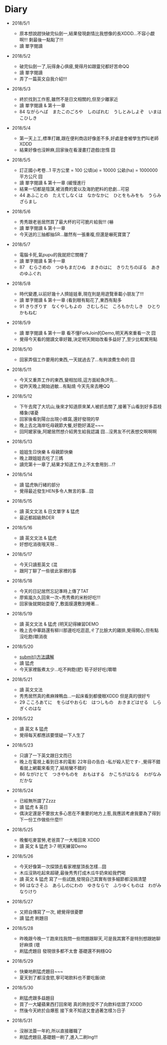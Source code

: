 # Diary

* 2018/5/1
  * 原本想說趕快破完仙劍一,結果發現劇情比我想像的長XDDD...不容小覷啊!!! 剩最後一點點了!!!
  * 讀 單字閱讀

* 2018/5/2
  * 破完仙劍一了,玩得身心俱疲,覺得月如跟靈兒都好苦命QQ
  * 讀 單字閱讀
  * 弄了一篇英文自我介紹!!!

* 2018/5/3
  * 終於找到工作惹,雖然不是日文相關的,但至少離家近
  * 讀 單字閱讀 & 第十一章
  * 84 ながらへば　またこのごろや　しのばれむ　うしとみしよぞ　いまはこひしき

* 2018/5/4
  * 第一天上工,標準打雜,跟在便利商店好像差不多,好處是會被學生們叫老師 XDDD
  * 結果好像也沒幹麻,回家後在看漫畫打遊戲(怠惰 囧

* 2018/5/5
  * 訂正國小考卷...1 平方公里 = 100 公頃(a) = 10000 公畝(ha) = 1000000 平方公尺 囧
  * 讀 單字閱讀 & 第十一章 (緩慢進行
  * 結果一切都是陰謀,被消費的愛以及海豹肥料的悲劇...可惡
  * 44 あふことの　たえてしなくは　なかなかに　ひとをもみをも　うらみざらまし

* 2018/5/6
  * 秀秀跟老爸居然買了最大杯的可可脆片給我!!! (嚇
  * 讀 單字閱讀 & 第十一章
  * 今天送的三抽都抽SR...雖然有一張重複,但還是嚇死寶寶了

* 2018/5/7
  * 電腦卡死,氣pupu的我就把它關機了
  * 讀 單字閱讀 & 第十一章
  * 87　むらさめの　つゆもまだひぬ　まきのはに　きりたちのぼる　あきのゆふぐれ

* 2018/5/8
  * 時代變遷,以前好幾十人擠娃娃車,現在則是用遊覽車載小朋友了!!!
  * 讀 單字閱讀 & 第十一章 (看到眼有點花了,東西有點多
  * 91 きりぎりす　なくやしもよの　さむしろに　ころもかたしき　ひとりかもねむ

* 2018/5/9
  * 讀 單字閱讀 & 第十一章 看不懂ForkJoin的Demo,明天再來重看一次 囧
  * 覺得今天看的閱讀文章好難,決定明天開始改看多益好了,至少比較實用點

* 2018/5/10
  * 回家弄個工作要用的東西,一天就過去了...有夠浪費生命的 囧

* 2018/5/11
  * 今天又重弄工作的東西,變相加班,這方面給負評先...
  * 從昨天晚上開始過敏...有點燒 今天先來去睡QQ

* 2018/5/12
  * 下午去爬了大坑山,後來才知道原來某人被抓去關了,接著下山看到好多荔枝椿象(堪憂
  * 回家後看到陽台出現小蜂窩,還好發現的早
  * 晚上去北海岸吃母親節大餐,好飽好滿足~~~
  * 回阿嬤家後,阿嬤居然想介紹男生給我認識 囧...沒男友不代表想交啊啊啊

* 2018/5/13
  * 姐姐生ㄖ快樂 & 母親節快樂
  * 晚上跟姐姐去吃了三媽
  * 讀完第十一章了,結果才知道工作上不太會用到...!?

* 2018/5/14
  * 讀 猛虎執行緒的部分
  * 覺得最近發生HEN多令人無言的事...囧

* 2018/5/15
  * 讀 英文文法 & 日文單字 & 猛虎
  * 最近都超級熱DER

* 2018/5/16
  * 讀 英文文法 & 猛虎
  * 好想吃消夜哦天呀...

* 2018/5/17
  * 今天只讀惹英文 (混
  * 跟阿丁聊了一些彼此家裡的事

* 2018/5/18
  * 今天的日記居然忘記準時上傳了TAT
  * 廖紫嵐久久回來一次~秀秀煮的米粉好吃!!!
  * 回家後就開始耍廢了,敷面膜還敷到睡著...

* 2018/5/19
  * 讀 英文文法 & 猛虎 (明天記得練習DEMO
  * 晚上去中華路還有柳川那邊吃吃逛逛,ㄔ了比臉大的雞排,覺得開心,但有點沒吃飽(嚼消夜

* 2018/5/20
  * [submit()方法講解](https://blog.csdn.net/qq_33689414/article/details/72955253)
  * 讀 猛虎
  * 今天家裡飯煮太少...吃不夠飽(肥) 筍子好好吃(嚼嚼

* 2018/5/21
  * 讀 英文文法
  * 秀秀居然真的煮麻辣鴨血...一起床看到都傻眼XDDD  但是真的很好ㄘ
  * 29 こころあてに　をらばやおらむ　はつしもの　おきまどはせる　しらぎくのはな

* 2018/5/22
  * 讀 英文 & 猛虎
  * 覺得每天都應該要懷疑一下人生了

* 2018/5/23
  * 只讀了一下英文跟日文而已
  * 晚上在電視上看到日本的電影 22年目の告白 -私が殺人犯です- ,覺得不錯看就上網載來看完了,結局蠻不錯的
  * 86 ながけとて　つきやものを　おもはする　かこちがほなる　わがなみだかな

* 2018/5/24
  * 已經無所謂了Zzzz
  * 讀 猛虎 & 英日
  * 偶決定還是不要放太多心思在不重要的地方上惹,我應該考慮我要為了得到下一份工作做些什麼!!!

* 2018/5/25
  * 晚餐吃麥當勞,老爸買了一大堆回來 XDDD
  * 讀 英文 & 猛虎 3-7 明天練習Demo

* 2018/5/26
  * 今天好像第一次探頭去看家裡屋頂長怎樣...囧
  * 木瓜沒熟吃起來超硬,最後秀秀打成木瓜牛奶來給我們喝
  * 讀 英文 & 猛虎 寫了一些試題,發現自己其實有很多細節都沒搞清楚
  * 96 はなさそふ　あらしのにわの　ゆきならで　ふりゆくものは　わがみなりけり

* 2018/5/27
  * 又把自傳寫了一次, 總覺得很憂鬱
  * 讀 猛虎 刷題目

* 2018/5/28
  * 昨晚跟今晚一ㄒ跑來找我問一些問題跟聊天,可是我其實不是特別想跟她聊 好麻煩 (壞
  * 刷猛虎題目 發現很多都不太會 基礎還不夠穩QQ

* 2018/5/29
  * 快樂地刷猛虎題目~~~
  * 夏天到了都沒食慾,寧可喝飲料也不要吃飯(欸

* 2018/5/30
  * 刷猛虎跟多益題目
  * 買了一大罐蘋果西打回來喝 真的熱到受不了向飲料低頭了XDDD
  * 然後今天終於自爆惹 接下來不知道又會過著怎樣ㄉ日子

* 2018/5/31
  * 沒辦法簽一年約,所以直接離職了
  * 刷猛虎題目,基礎題一刷了,進入二刷Ing!!!

